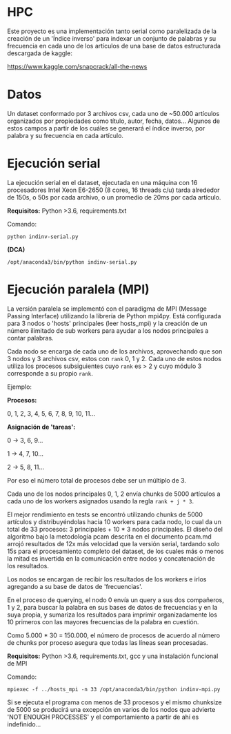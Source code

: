 # HPC

Este proyecto es una implementación tanto serial como paralelizada de la creación de un 'Índice inverso' para indexar un conjunto de palabras y su frecuencia en cada uno de los artículos de una base de datos estructurada descargada de kaggle:

https://www.kaggle.com/snapcrack/all-the-news


# Datos

Un dataset conformado por 3 archivos csv, cada uno de ~50.000 artículos organizados por propiedades como título, autor, fecha, datos... Algunos de estos campos a partir de los cuáles se generará el índice inverso, por palabra y su frecuencia en cada artículo.


# Ejecución serial

La ejecución serial en el dataset, ejecutada en una máquina con 16 procesadores Intel Xeon E6-2650 (8 cores, 16 threads c/u) tarda alrededor de 150s, o 50s por cada archivo, o un promedio de 20ms por cada artículo.

**Requisitos:** Python >3.6, requirements.txt

Comando:

```
python indinv-serial.py
```

**(DCA)**

```
/opt/anaconda3/bin/python indinv-serial.py
```


# Ejecución paralela (MPI)

La versión paralela se implementó con el paradigma de MPI (Message Passing Interface) utilizando la librería de Python mpi4py. Está configurada para 3 nodos o 'hosts' principales (leer hosts_mpi) y la creación de un número ilimitado de sub workers para ayudar a los nodos principales a contar palabras.

Cada nodo se encarga de cada uno de los archivos, aprovechando que son 3 nodos y 3 archivos csv, estos con 
```rank``` 0, 1 y 2. Cada uno de estos nodos utiliza los procesos subsiguientes cuyo ```rank``` es > 2 y cuyo módulo 3 corresponde a su propio ```rank```.

Ejemplo:

**Procesos:**

0, 1, 2, 3, 4, 5, 6, 7, 8, 9, 10, 11...

**Asignación de 'tareas':**

0 -> 3, 6, 9...

1 -> 4, 7, 10...

2 -> 5, 8, 11...

Por eso el número total de procesos debe ser un múltiplo de 3.

Cada uno de los nodos principales 0, 1, 2 envía chunks de 5000 artículos a cada uno de los workers asignados usando la regla ```rank + j * 3```.

El mejor rendimiento en tests se encontró utilizando chunks de 5000 artículos y distribuyéndolas hacia 10 workers para cada nodo, lo cual da un total de 33 procesos: 3 principales + 10 * 3 nodos principales. El diseño del algoritmo bajo la metodología pcam descrita en el documento pcam.md arrojó resultados de 12x más velocidad que la versión serial, tardando solo 15s para el procesamiento completo del dataset, de los cuales más o menos la mitad es invertida en la comunicación entre nodos y concatenación de los resultados.

Los nodos se encargan de recibir los resultados de los workers e irlos agregando a su base de datos de 'frecuencias'. 

En el proceso de querying, el nodo 0 envía un query a sus dos compañeros, 1 y 2, para buscar la palabra en sus bases de datos de frecuencias y en la suya propia, y sumariza los resultados para imprimir organizadamente los 10 primeros con las mayores frecuencias de la palabra en cuestión.

Como 5.000 * 30 = 150.000, el número de procesos de acuerdo al número de chunks por proceso asegura que todas las líneas sean procesadas.

**Requisitos:** Python >3.6, requirements.txt, gcc y una instalación funcional de MPI

Comando:

```
mpiexec -f ../hosts_mpi -n 33 /opt/anaconda3/bin/python indinv-mpi.py
```

Si se ejecuta el programa con menos de 33 procesos y el mismo chunksize de 5000 se producirá una excepción en varios de los nodos que advierte 'NOT ENOUGH PROCESSES' y el comportamiento a partir de ahí es indefinido...
